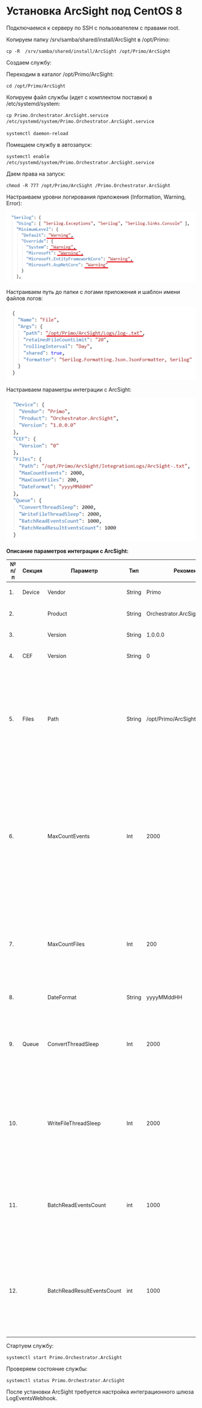 # Установка ArcSight под CentOS 8

Подключаемся к серверу по SSH с пользователем с правами root. 

Копируем папку /srv/samba/shared/install/ArcSight в /opt/Primo:
```
cp -R  /srv/samba/shared/install/ArcSight /opt/Primo/ArcSight
```
Создаем службу:

Переходим в каталог /opt/Primo/ArcSight:
```
cd /opt/Primo/ArcSight
```
Копируем файл службы (идет с комплектом поставки) в /etc/systemd/system:
```
cp Primo.Orchestrator.ArcSight.service /etc/systemd/system/Primo.Orchestrator.ArcSight.service

systemctl daemon-reload
```	
Помещаем службу в автозапуск:
```
systemctl enable /etc/systemd/system/Primo.Orchestrator.ArcSight.service
```
Даем права на запуск:
```
chmod -R 777 /opt/Primo/ArcSight /Primo.Orchestrator.ArcSight
```
Настраиваем уровни логирования приложения (Information, Warning, Error):

![](../../../../orchestrator-new/resources/install/linux/additional-components-linux/arcsight-1.PNG)

Настраиваем путь до папки с логами приложения и шаблон имени файлов логов:

![](../../../../orchestrator-new/resources/install/linux/additional-components-linux/arcsight-2.PNG)

Настраиваем параметры интеграции с ArcSight:

![](../../../../orchestrator-new/resources/install/linux/additional-components-linux/arcsight-3.PNG)

**Описание параметров интеграции с ArcSight:**


| № п/п |	Секция   |     Параметр     |	Тип	    |  Рекомендуемое значение	      |   Описание   |
|-------|------------|------------------|-----------|---------------------------------|--------------|
|   1.	|   Device	 |  Vendor          | String    |  Primo	                      | По спецификации ArcSight |
|   2.	|	         |  Product         | String	|  Orchestrator.ArcSight          |	По спецификации ArcSight |
|   3.	|        	 |	Version	        | String	|  1.0.0.0	                      | По спецификации ArcSight |
|   4.	|	CEF	     |  Version         | String	|  0	                          | По спецификации ArcSight |
|   5.	|	Files	 |  Path	        | String	| /opt/Primo/ArcSight/IntegrationLogs/ArcSight-.txt | Папка, из которой ArcSight будет забирать логи и префикс имени файла логов. Например, ArcSight-20220521.txt, ArcSight-20220521 1.txt, ArcSight-20220521 2.txt. Нумерация, 1, 2 и т.д. для одной даты. См. п. 6 |
|   6.	|            |	MaxCountEvents	| Int       |  2000                           | Максимальное количество строк в одном файле логов. После этого значения создается новый файл. Для нового файла для одной даты используется автоматическая нумерация. **Должно быть согласовано с механизмом чтения файлов из папки обмена ArcSight** |
|   7.  |            |	MaxCountFiles   | Int       |  200	                          | Максимальное количество файлов в папке обмена. Старые файлы логов удаляются. **Должно быть согласовано с механизмом чтения файлов из папки обмена ArcSight** |
|   8.	|            |	DateFormat      | String	|  yyyyMMddHH                     | Формат даты в постфиксе имени файла |
|   9.  |	Queue    |	ConvertThreadSleep  | Int	|  2000                           |	Время (миллисекунды) засыпания потока обработки входной очереди событий для их сопоставления формату ArcSight |
|   10. |	         |  WriteFileThreadSleep| Int   |  2000                           |	Время (миллисекунды) засыпания потока записи событий в папку обмена. **Должно быть согласовано с механизмом чтения файлов из папки обмена ArcSight** |
|   11.	|            |	BatchReadEventsCount| int	|  1000	                          | Максимальное количество событий, считываемых из входной очереди за один раз. Считанные события обрабатываются и помещаются в выходную очередь |
|   12. |   		 |	BatchReadResultEventsCount | int    |  1000	                  | Максимальное количество событий, считываемых из выходной очереди за один раз. Считанные события конвертируются в строки ArcSight и записываются в файлы в папке обмена |

Стартуем службу:
```
systemctl start Primo.Orchestrator.ArcSight
```
Проверяем состояние службы:
```
systemctl status Primo.Orchestrator.ArcSight
```
После установки ArcSight требуется настройка интеграционного шлюза LogEventsWebhook.



